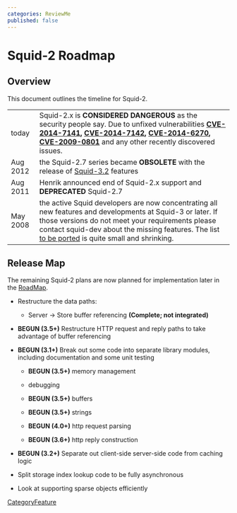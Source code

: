 ```yaml
---
categories: ReviewMe
published: false
---
```

# Squid-2 Roadmap

## Overview

This document outlines the timeline for Squid-2.

|          |                                                                                                                                                                                                                                                                                                                                                                                                                                                   |
| -------- | ------------------------------------------------------------------------------------------------------------------------------------------------------------------------------------------------------------------------------------------------------------------------------------------------------------------------------------------------------------------------------------------------------------------------------------------------- |
| today    | Squid-2.x is **CONSIDERED DANGEROUS** as the security people say. Due to unfixed vulnerabilities **[CVE-2014-7141](http://www.squid-cache.org/Advisories/SQUID-2014_4.txt), [CVE-2014-7142](http://www.squid-cache.org/Advisories/SQUID-2014_4.txt), [CVE-2014-6270](http://www.squid-cache.org/Advisories/SQUID-2014_3.txt), [CVE-2009-0801](http://www.squid-cache.org/Advisories/SQUID-2011_1.txt)** and any other recently discovered issues. |
| Aug 2012 | the Squid-2.7 series became **OBSOLETE** with the release of [Squid-3.2](/Releases/Squid-3.2) features                                                                                                                                                                                                                                                                                             |
| Aug 2011 | Henrik announced end of Squid-2.x support and **DEPRECATED** Squid-2.7                                                                                                                                                                                                                                                                                                                                                                            |
| May 2008 | the active Squid developers are now concentrating all new features and developments at Squid-3 or later. If those versions do not meet your requirements please contact squid-dev about the missing features. The list [to be ported](http://www.squid-cache.org/Versions/v3/3.5/RELEASENOTES.html#s5) is quite small and shrinking.                                                                                                              |

## Release Map

The remaining Squid-2 plans are now planned for implementation later in
the
[RoadMap](/RoadMap).

  - Restructure the data paths:
    
      - Server -\> Store buffer referencing **(Complete; not
        integrated)**

  - **BEGUN (3.5+)** Restructure HTTP request and reply paths to take
    advantage of buffer referencing

  - **BEGUN (3.1+)** Break out some code into separate library modules,
    including documentation and some unit testing
    
      - **BEGUN (3.5+)** memory management
    
      - debugging
    
      - **BEGUN (3.5+)** buffers
    
      - **BEGUN (3.5+)** strings
    
      - **BEGUN (4.0+)** http request parsing
    
      - **BEGUN (3.6+)** http reply construction

  - **BEGUN (3.2+)** Separate out client-side server-side code from
    caching logic

  - Split storage index lookup code to be fully asynchronous

  - Look at supporting sparse objects efficiently

[CategoryFeature](/CategoryFeature)
